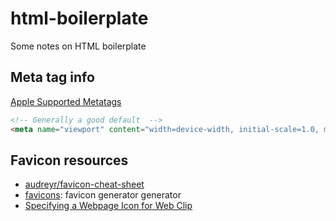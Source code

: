 # html-boilerplate
Some notes on HTML boilerplate


## Meta tag info

[Apple Supported Metatags](https://developer.apple.com/library/safari/documentation/AppleApplications/Reference/SafariHTMLRef/Articles/MetaTags.html)

```html
<!-- Generally a good default  -->
<meta name="viewport" content="width=device-width, initial-scale=1.0, maximum-scale=1">
```

## Favicon resources

- [audreyr/favicon-cheat-sheet](https://github.com/audreyr/favicon-cheat-sheet)
- [favicons](https://www.npmjs.com/package/favicons): favicon generator generator 
- [Specifying a Webpage Icon for Web Clip](https://developer.apple.com/library/mac/documentation/AppleApplications/Reference/SafariWebContent/ConfiguringWebApplications/ConfiguringWebApplications.html)

